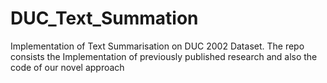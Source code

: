 # DUC_Text_Summation
Implementation of Text Summarisation on DUC 2002 Dataset. The repo consists the Implementation of previously published research and also the code of our novel approach
